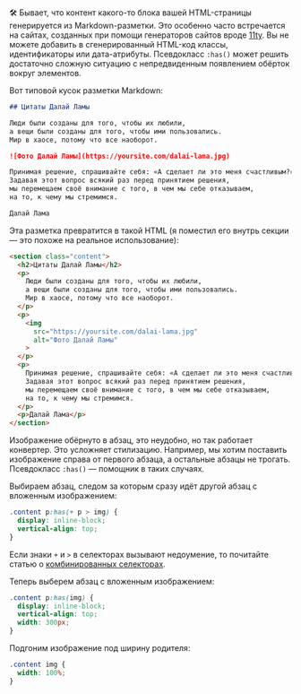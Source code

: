🛠 Бывает, что контент какого-то блока вашей HTML-страницы генерируется из Markdown-разметки. Это особенно часто встречается на сайтах, созданных при помощи генераторов сайтов вроде [11ty](https://www.11ty.dev). Вы не можете добавить в сгенерированный HTML-код классы, идентификаторы или дата-атрибуты. Псевдокласс `:has()` может решить достаточно сложную ситуацию с непредвиденным появлением обёрток вокруг элементов.

Вот типовой кусок разметки Markdown:

```markdown
## Цитаты Далай Ламы

Люди были созданы для того, чтобы их любили,
а вещи были созданы для того, чтобы ими пользовались.
Мир в хаосе, потому что все наоборот.

![Фото Далай Ламы](https://yoursite.com/dalai-lama.jpg)

Принимая решение, спрашивайте себя: «А сделает ли это меня счастливым?»
Задавая этот вопрос всякий раз перед принятием решения,
мы перемещаем своё внимание с того, в чем мы себе отказываем,
на то, к чему мы стремимся.

Далай Лама
```

Эта разметка превратится в такой HTML (я поместил его внутрь секции — это похоже на реальное использование):

```html
<section class="content">
  <h2>Цитаты Далай Ламы</h2>
  <p>
    Люди были созданы для того, чтобы их любили,
    а вещи были созданы для того, чтобы ими пользовались.
    Мир в хаосе, потому что все наоборот.
  </p>
  <p>
    <img
      src="https://yoursite.com/dalai-lama.jpg"
      alt="Фото Далай Ламы"
    >
  </p>
  <p>
    Принимая решение, спрашивайте себя: «А сделает ли это меня счастливым?»
    Задавая этот вопрос всякий раз перед принятием решения,
    мы перемещаем своё внимание с того, в чем мы себе отказываем,
    на то, к чему мы стремимся.
  </p>
  <p>Далай Лама</p>
</section>
```
Изображение обёрнуто в абзац, это неудобно, но так работает конвертер. Это усложняет стилизацию. Например, мы хотим поставить изображение справа от первого абзаца, а остальные абзацы не трогать. Псевдокласс `:has()` — помощник в таких случаях.

Выбираем абзац, следом за которым сразу идёт другой абзац с вложенным изображением:

```css
.content p:has(+ p > img) {
  display: inline-block;
  vertical-align: top;
}
```
Если знаки `+` и `>` в селекторах вызывают недоумение, то почитайте статью о [комбинированных селекторах](/css/combined-selectors/).

Теперь выберем абзац с вложенным изображением:

```css
.content p:has(img) {
  display: inline-block;
  vertical-align: top;
  width: 300px;
}
```
Подгоним изображение под ширину родителя:

```css
.content img {
  width: 100%;
}
```

